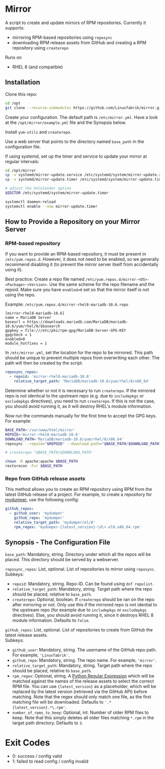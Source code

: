 # Mirror

A script to create and update mirrors of RPM repositories. Currently it supports:

* mirroring RPM-based repositories using `reposync`
* downloading RPM release assets from GitHub and creating a RPM repository using `createrepo`

Runs on

* RHEL 8 (and compatible)


## Installation

Clone this repo:

```bash
cd /opt
git clone --recurse-submodules https://github.com/Linuxfabrik/mirror.git
```

Create your configuration. The default path is `/etc/mirror.yml`. Have a look at the `/opt/mirror/example.yml` file and the Synopsis below.

Install `yum-utils` and `createrepo`.

Use a web server that points to the directory named `base_path` in the configuration file.

If using systemd, set up the timer and service to update your mirror at regular intervals:

```bash
cd /opt/mirror
cp -v systemd/mirror-update.service /etc/systemd/system/mirror-update.service
cp -v systemd/mirror-update.timer /etc/systemd/system/mirror-update.timer

# adjust the OnCalendar option
$EDITOR /etc/systemd/system/mirror-update.timer

systemctl daemon-reload
systemctl enable --now mirror-update.timer
```


## How to Provide a Repository on your Mirror Server

### RPM-based repository

If you want to provide an RPM-based repository, it must be present in `/etc/yum.repos.d`. However, it does not need to be enabled, so we generally recommend disabling it (to prevent the mirror server itself from accidentally using it).

Best practice: Create a repo file named `/etc/yum.repos.d/mirror-<OS>-<Package>-<Version>`. Use the same scheme for the repo filename and the repoid. Make sure you have `enabled=0` set so that the mirror itself is not using the repo.

Example: `/etc/yum.repos.d/mirror-rhel8-mariadb-10.6.repo`

```
[mirror-rhel8-mariadb-10.6]
name = MariaDB Server
baseurl = https://downloads.mariadb.com/MariaDB/mariadb-10.6/yum/rhel/8/$basearch
gpgkey = file:///etc/pki/rpm-gpg/MariaDB-Server-GPG-KEY
gpgcheck = 1
enabled=0
module_hotfixes = 1
```

In `/etc/mirror.yml`, set the location for the repo to be mirrored. This path should be unique to prevent multiple repos from overwriting each other. The path will then be created by the script.

```yaml
reposync_repos:
  - repoid: 'mirror-rhel8-mariadb-10.6'
    relative_target_path: 'MariaDB/mariadb-10.6/yum/rhel/8/x86_64'
```

Determine whether or not it is necessary to run `createrepo`. If the mirrored repo is not identical to the upstream repo (e.g. due to `includepkgs` or `excludepkgs` directives), you need to run `createrepo`. If this is not the case, you should avoid running it, as it will destroy RHEL's module information.

Now run the commands manually for the first time to accept the GPG keys. For example:

```bash
BASE_PATH='/var/www/html/mirror'
REPOID='mirror-rhel8-mariadb-10.6'
DOWNLOAD_PATH='MariaDB/mariadb-10.6/yum/rhel/8/x86_64'
reposync --repoid="$REPOID" --download-path="$BASE_PATH/$DOWNLOAD_PATH" --norepopath --downloadcomps --download-metadata

# createrepo "$BASE_PATH/$DOWNLOAD_PATH'

chown -R apache:apache $BASE_PATH
restorecon -Fvr $BASE_PATH
```


### Repo from GitHub release assets

This method allows you to create an RPM repository using RPM from the latest GitHub release of a project. For example, to create a repository for [mydumper](https://github.com/mydumper/mydumper), use the following config:

```yaml
github_repos:
  - github_user: 'mydumper'
    github_repo: 'mydumper'
    relative_target_path: 'mydumper/el/8'
    rpm_regex: 'mydumper-{latest_version}-\d\+.el8.x86_64.rpm'
```


## Synopsis - The Configuration File

`base_path`: Mandatory, string. Directory under which all the repos will be placed. This directory should be served by a webserver.

`reposync_repos`: List, optional. List of repositories to mirror using `reposync`.<br>Subkeys:

* `repoid`: Mandatory, string. Repo-ID. Can be found using `dnf repolist`.
* `relative_target_path`: Mandatory, string. Target path where the repo should be placed, relative to `base_path`.
* `createrepo`: Optional, boolean. If `createrepo` should be ran on the repo after mirroring or not. Only use this if the mirrored repo is not idential to the upstream repo (for example due to `includepkgs` or `excludepkgs` directives). Else, you should avoid running it, since it destroys RHEL 8 module information. Defaults to `false`.

`github_repos`: List, optional. List of repositories to create from GitHub the latest release assets.<br>Subkeys:

* `github_user`: Mandatory, string. The username of the GitHub repo path. For example, `'Linuxfabrik'`.
* `github_repo`: Mandatory, string. The repo name. For example, `'mirror'`.
* `relative_target_path`: Mandatory, string. Target path where the repo should be placed, relative to `base_path`.
* `rpm_regex`: Optional, string. A [Python Regular Expression](https://docs.python.org/3/howto/regex.html) which will be matched against the names of the release assets to select the correct RPM file. You can use `{latest_version}` as a placeholder, which will be replaced by the latest version (retrieved via the GitHub API) before matching. Note that the regex should only match one file, as the first matching file will be downloaded. Defaults to `'.*{latest_version}.*\.rpm'`.
* `number_of_rpms_to_keep`: Optional, int. Number of older RPM files to keep. Note that this simply deletes all older files matching `*.rpm` in the target path directory. Defaults to `3`.


# Exit Codes

* 0: success / config valid
* 1: failed to read config / config invalid
